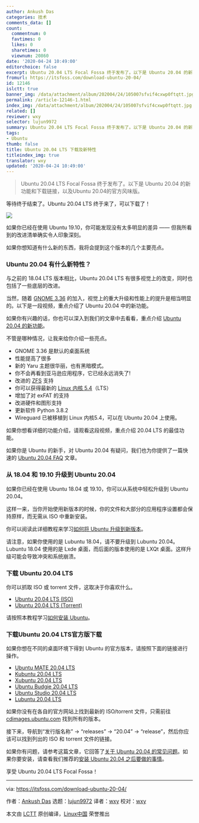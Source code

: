 ```yaml
---
author: Ankush Das
categories: 技术
comments_data: []
count:
  commentnum: 0
  favtimes: 0
  likes: 0
  sharetimes: 0
  viewnum: 20860
date: '2020-04-24 10:49:00'
editorchoice: false
excerpt: Ubuntu 20.04 LTS Focal Fossa 终于发布了。以下是 Ubuntu 20.04 的新功能和下载链接，以及Ubuntu 20.04的官方风味版。
fromurl: https://itsfoss.com/download-ubuntu-20-04/
id: 12146
islctt: true
banner_img: /data/attachment/album/202004/24/105007sfvif4cxwp0ftqtt.jpg
permalink: /article-12146-1.html
index_img: /data/attachment/album/202004/24/105007sfvif4cxwp0ftqtt.jpg.thumb.jpg
related: []
reviewer: wxy
selector: lujun9972
summary: Ubuntu 20.04 LTS Focal Fossa 终于发布了。以下是 Ubuntu 20.04 的新功能和下载链接，以及Ubuntu 20.04的官方风味版。
tags:
- Ubuntu
thumb: false
title: Ubuntu 20.04 LTS 下载及新特性
titleindex_img: true
translator: wxy
updated: '2020-04-24 10:49:00'
---
```



> 
> Ubuntu 20.04 LTS Focal Fossa 终于发布了。以下是 Ubuntu 20.04 的新功能和下载链接，以及Ubuntu 20.04的官方风味版。
> 
> 
> 


等待终于结束了。Ubuntu 20.04 LTS 终于来了，可以下载了！


![](/data/attachment/album/202004/24/105007sfvif4cxwp0ftqtt.jpg)


如果你已经在使用 Ubuntu 19.10，你可能发现没有太多明显的差异 —— 但我所看到的改进清单确实令人印象深刻。


如果你想知道有什么新的东西，我将会提到这个版本的几个主要亮点。


### Ubuntu 20.04 有什么新特性？


与之前的 18.04 LTS 版本相比，Ubuntu 20.04 LTS 有很多视觉上的改变，同时也包括了一些底层的改进。


当然，随着 [GNOME 3.36](https://itsfoss.com/gnome-3-36-release/) 的加入，视觉上的重大升级和性能上的提升是相当明显的。以下是一段视频，重点介绍了 Ubuntu 20.04 中的新功能。






如果你有兴趣的话，你也可以深入到我们的文章中去看看，重点介绍 [Ubuntu 20.04 的新功能](https://itsfoss.com/ubuntu-20-04-release-features/)。


不管是哪种情况，让我来给你介绍一些亮点。


* GNOME 3.36 是默认的桌面系统
* 性能提高了很多
* 新的 Yaru 主题很华丽，也有黑暗模式。
* 你不会再看到亚马逊应用程序，它已经永远消失了!
* 改进的 [ZFS](https://itsfoss.com/what-is-zfs/) 支持
* 你可以获得最新的 [Linux 内核 5.4](https://itsfoss.com/linux-kernel-5-4/)（LTS）
* 增加了对 exFAT 的支持
* 改进硬件和图形支持
* 更新软件 Python 3.8.2
* Wireguard 已被移植到 Linux 内核5.4，可以在 Ubuntu 20.04 上使用。


如果你想看详细的功能介绍，请观看这段视频，重点介绍 20.04 LTS 的最佳功能。






如果你是 Ubuntu 的新手，对 Ubuntu 20.04 有疑问，我们也为你提供了一篇快速的 [Ubuntu 20.04 FAQ](https://itsfoss.com/ubuntu-20-04-faq/) 文章。


### 从 18.04 和 19.10 升级到 Ubuntu 20.04


如果你已经在使用 Ubuntu 18.04 或 19.10，你可以从系统中轻松升级到 Ubuntu 20.04。


这样一来，当你开始使用新版本的时候，你的文件和大部分的应用程序设置都会保持原样，而无需从 ISO 中重新安装。


你可以阅读此详细教程来学习[如何将 Ubuntu 升级到新版本](https://itsfoss.com/upgrade-ubuntu-version/)。


请注意，如果你使用的是 Lubuntu 18.04，请不要升级到 Lubuntu 20.04。Lubuntu 18.04 使用的是 Lxde 桌面，而后面的版本使用的是 LXQt 桌面。这样升级可能会导致冲突和系统崩溃。


### 下载 Ubuntu 20.04 LTS


你可以抓取 ISO 或 torrent 文件，这取决于你喜欢什么。


* [Ubuntu 20.04 LTS (ISO)](http://releases.ubuntu.com/focal/ubuntu-20.04-desktop-amd64.iso)
* [Ubuntu 20.04 LTS (Torrent)](http://releases.ubuntu.com/focal/ubuntu-20.04-desktop-amd64.iso.torrent)


请按照本教程学习[如何安装 Ubuntu](https://itsfoss.com/install-ubuntu/)。


### 下载Ubuntu 20.04 LTS官方版下载


如果你想在不同的桌面环境下得到 Ubuntu 的官方版本，请按照下面的链接进行操作。


* [Ubuntu MATE 20.04 LTS](https://ubuntu-mate.org/download/amd64/focal/)
* [Kubuntu 20.04 LTS](https://kubuntu.org/getkubuntu/)
* [Xubuntu 20.04 LTS](https://xubuntu.org/download/)
* [Ubuntu Budgie 20.04 LTS](https://ubuntubudgie.org/downloads/)
* [Ubuntu Studio 20.04 LTS](https://ubuntustudio.org/)
* [Lubuntu 20.04 LTS](https://lubuntu.me/downloads/)


如果你没有在各自的官方网站上找到最新的 ISO/torrent 文件，只需前往 [cdimages.ubuntu.com](http://cdimages.ubuntu.com/) 找到所有的版本。


接下来，导航到“发行版名称” -> “releases” -> “20.04” -> “release”，然后你应该可以找到列出的 ISO 和 torrent 文件的链接。


如果你有问题，请参考这篇文章，它回答了[关于 Ubuntu 20.04 的常见问题](https://itsfoss.com/ubuntu-20-04-faq/)。如果你要安装，请查看我们推荐的[安装 Ubuntu 20.04 之后要做的事情](https://itsfoss.com/things-to-do-after-installing-ubuntu-20-04/)。


享受 Ubuntu 20.04 LTS Focal Fossa！




---


via: <https://itsfoss.com/download-ubuntu-20-04/>


作者：[Ankush Das](https://itsfoss.com/author/ankush/) 选题：[lujun9972](https://github.com/lujun9972) 译者：[wxy](https://github.com/wxy) 校对：[wxy](https://github.com/wxy)


本文由 [LCTT](https://github.com/LCTT/TranslateProject) 原创编译，[Linux中国](https://linux.cn/) 荣誉推出